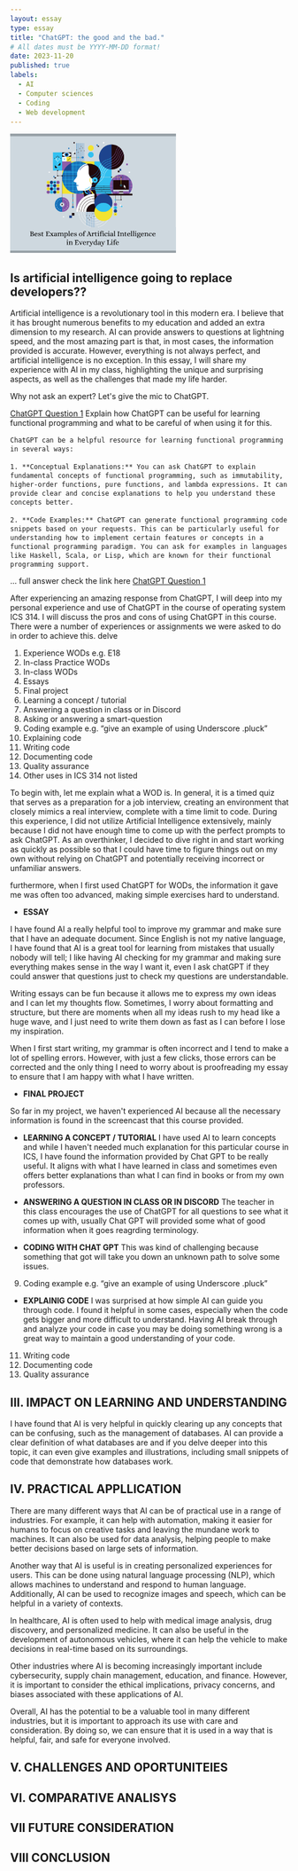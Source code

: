 ```yaml
---
layout: essay
type: essay
title: "ChatGPT: the good and the bad."
# All dates must be YYYY-MM-DD format!
date: 2023-11-20
published: true
labels:
  - AI
  - Computer sciences
  - Coding
  - Web development
---
```

<img width="300px" class="rounded float-start pe-4" src="../essays/AI.png">

## Is artificial intelligence going to replace developers??

Artificial intelligence is a revolutionary tool in this modern era. I believe that it has brought numerous benefits to my education and added an extra dimension to my research. AI can provide answers to questions at lightning speed, and the most amazing part is that, in most cases, the information provided is accurate. However, everything is not always perfect, and artificial intelligence is no exception. In this essay, I will share my experience with AI in my class, highlighting the unique and surprising aspects, as well as the challenges that made my life harder.

Why not ask an expert? Let's give the mic to ChatGPT.

[ChatGPT Question 1](https://chat.openai.com/share/2a67d803-0967-4b8b-89a9-dd448eb87cd1)
Explain how ChatGPT can be useful for learning functional programming and what to be careful of when using it for this.

```
ChatGPT can be a helpful resource for learning functional programming in several ways:

1. **Conceptual Explanations:** You can ask ChatGPT to explain fundamental concepts of functional programming, such as immutability, higher-order functions, pure functions, and lambda expressions. It can provide clear and concise explanations to help you understand these concepts better.

2. **Code Examples:** ChatGPT can generate functional programming code snippets based on your requests. This can be particularly useful for understanding how to implement certain features or concepts in a functional programming paradigm. You can ask for examples in languages like Haskell, Scala, or Lisp, which are known for their functional programming support.

```
   ... full answer check the link here [ChatGPT Question 1](https://chat.openai.com/share/2a67d803-0967-4b8b-89a9-dd448eb87cd1)

After experiencing an amazing response from ChatGPT, I will deep into my personal experience and use of ChatGPT in the course of operating system ICS 314. I will discuss the pros and cons of using ChatGPT in this course. There were a number of experiences or assignments we were asked to do in order to achieve this.
 delve 

1. Experience WODs e.g. E18
2. In-class Practice WODs
3. In-class WODs
4. Essays
5. Final project
6. Learning a concept / tutorial
7. Answering a question in class or in Discord
8. Asking or answering a smart-question
9. Coding example e.g. “give an example of using Underscore .pluck”
10. Explaining code
11. Writing code
12. Documenting code
13. Quality assurance 
14. Other uses in ICS 314 not listed

To begin with, let me explain what a WOD is. In general, it is a timed quiz that serves as a preparation for a job interview, creating an environment that closely mimics a real interview, complete with a time limit to code. During this experience, I did not utilize Artificial Intelligence extensively, mainly because I did not have enough time to come up with the perfect prompts to ask ChatGPT. As an overthinker, I decided to dive right in and start working as quickly as possible so that I could have time to figure things out on my own without relying on ChatGPT and potentially receiving incorrect or unfamiliar answers. 

furthermore, when I first used ChatGPT for WODs, the information it gave me was often too advanced, making simple exercises hard to understand.

- **ESSAY**

I have found AI a really helpful tool to improve my grammar and make sure that I have an adequate document. Since English is not my native language, I have found that AI is a great tool for learning from mistakes that usually nobody will tell; I like having AI checking for my grammar and making sure everything makes sense in the way I want it, even I ask chatGPT if they could answer that questions just to check my questions are understandable.

Writing essays can be fun because it allows me to express my own ideas and I can let my thoughts flow. Sometimes, I worry about formatting and structure, but there are moments when all my ideas rush to my head like a huge wave, and I just need to write them down as fast as I can before I lose my inspiration.

When I first start writing, my grammar is often incorrect and I tend to make a lot of spelling errors. However, with just a few clicks, those errors can be corrected and the only thing I need to worry about is proofreading my essay to ensure that I am happy with what I have written.

- **FINAL PROJECT**

So far in my project, we haven't experienced AI because all the necessary information is found in the screencast that this course provided.

- **LEARNING A CONCEPT / TUTORIAL**
I have used AI to learn concepts and while I haven't needed much explanation for this particular course in ICS, I have found the information provided by Chat GPT to be really useful. It aligns with what I have learned in class and sometimes even offers better explanations than what I can find in books or from my own professors.

- **ANSWERING A QUESTION IN CLASS OR IN DISCORD**
The teacher in this class encourages the use of ChatGPT for all questions to see what it comes up with, usually Chat GPT will provided some what of good information when it goes reagrding terminology.

- **CODING WITH CHAT GPT**
This was kind of challenging because something that got will take you down an unknown path to solve some issues.
9. Coding example e.g. “give an example of using Underscore .pluck”
- **EXPLAINIG CODE**
I was surprised at how simple AI can guide you through code. I found it helpful in some cases, especially when the code gets bigger and more difficult to understand. Having AI break through and analyze your code in case you may be doing something wrong is a great way to maintain a good understanding of your code.

11. Writing code
12. Documenting code
13. Quality assurance 
## III. IMPACT ON LEARNING AND UNDERSTANDING
I have found that AI is very helpful in quickly clearing up any concepts that can be confusing, such as the management of databases. AI can provide a clear definition of what databases are and if you delve deeper into this topic, it can even give examples and illustrations, including small snippets of code that demonstrate how databases work.
## IV. PRACTICAL APPLLICATION
  There are many different ways that AI can be of practical use in a range of industries. For example, it can help with automation, making it easier for humans to focus on creative tasks and leaving the mundane work to machines. It can also be used for data analysis, helping people to make better decisions based on large sets of information.

Another way that AI is useful is in creating personalized experiences for users. This can be done using natural language processing (NLP), which allows machines to understand and respond to human language. Additionally, AI can be used to recognize images and speech, which can be helpful in a variety of contexts.

In healthcare, AI is often used to help with medical image analysis, drug discovery, and personalized medicine. It can also be useful in the development of autonomous vehicles, where it can help the vehicle to make decisions in real-time based on its surroundings.

Other industries where AI is becoming increasingly important include cybersecurity, supply chain management, education, and finance. However, it is important to consider the ethical implications, privacy concerns, and biases associated with these applications of AI.

Overall, AI has the potential to be a valuable tool in many different industries, but it is important to approach its use with care and consideration. By doing so, we can ensure that it is used in a way that is helpful, fair, and safe for everyone involved.
## V. CHALLENGES AND OPORTUNITEIES
## VI. COMPARATIVE ANALISYS
## VII FUTURE CONSIDERATION
## VIII CONCLUSION


 


